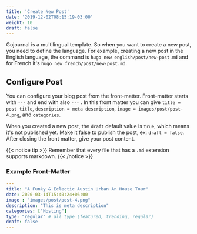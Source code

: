 ```yaml
---
title: 'Create New Post'
date: '2019-12-02T08:15:19-03:00'
weight: 10
draft: false
---
```


Gojournal is a multilingual template. So when you want to create a new post, you need to define the language. For example, creating a new post in the English language, the command is `hugo new english/post/new-post.md` and for French it's `hugo new french/post/new-post.md`.

## Configure Post

You can configure your blog post from the front-matter. Front-matter starts with `---` and end with also `---` . In this front matter you can give `title = post title`, `description = meta description`, `image = images/post/post-4.png`,  and `categories`.

When you created a new post, the `draft` default value is `true`, which means it's not published yet. Make it false to publish the post, ex: `draft = false`.
After closing the front matter, give your post content. 

{{< notice tip >}}
Remember that every file that has a `.md` extension supports markdown.
{{< /notice >}}

### Example Front-Matter

```yml
---
title: "A Funky & Eclectic Austin Urban An House Tour"
date: 2020-03-14T15:40:24+06:00
image : "images/post/post-4.png"
description: "This is meta description"
categories: ["Hosting"]
type: "regular" # all type (featured, trending, regular)
draft: false
---
```